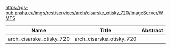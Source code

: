 https://gs-pub.praha.eu/imgs/rest/services/arch/cisarske_otisky_720/ImageServer/WMTS

|Name|Title|Abstract|
|--|--|--|
|arch_cisarske_otisky_720|arch_cisarske_otisky_720||
